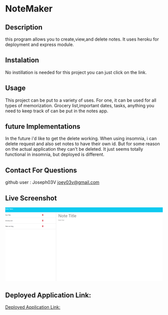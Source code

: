 # NoteMaker

## Description
this program allows you to create,view,and delete notes. It uses heroku for deployment and express module.

## Instalation
No instillation is needed for this project you can just click on the link.

## Usage
This project can be put to a variety of uses. For one, it can be used for all types of memorization.
Grocery list,important dates, tasks, anything you need to keep track of can be put in the notes app.

## future Implementations
In the future i'd like to get the delete working. When using insomnia, i can delete request and also set notes to have their own id.
But for some reason on the actual application they can't be deleted. It just seems totally functional in insomnia, but deployed is different.

## Contact For Questions
github user : Joseph03V
joey03v@gmail.com

## Live Screenshot
![Alt text](<./public/assets/Screenshot 2023-12-08 144547.png>)


## Deployed Application Link:
[Deployed Application Link:](https://dontforgettodo-e5f946e5e231.herokuapp.com/notes)